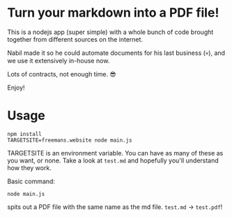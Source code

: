 # Turn your markdown into a PDF file!

This is a nodejs app (super simple) with a whole bunch of code brought together from different sources on the internet.

Nabil made it so he could automate documents for his last business (💀), and we use it extensively in-house now.

Lots of contracts, not enough time. 😎

Enjoy!

# Usage

    npm install
    TARGETSITE=freemans.website node main.js

TARGETSITE is an environment variable. You can have as many of these as you want, or none. Take a look at `test.md` and hopefully you'll understand how they work.

Basic command:

    node main.js

spits out a PDF file with the same name as the md file. `test.md` -> `test.pdf`!
